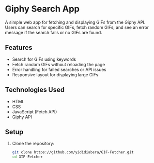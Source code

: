# Giphy Search App

A simple web app for fetching and displaying GIFs from the Giphy API. Users can search for specific GIFs, fetch random GIFs, and see an error message if the search fails or no GIFs are found.

## Features

- Search for GIFs using keywords
- Fetch random GIFs without reloading the page
- Error handling for failed searches or API issues
- Responsive layout for displaying large GIFs

## Technologies Used

- HTML
- CSS
- JavaScript (Fetch API)
- Giphy API

## Setup

1. Clone the repository:
   ```bash
   git clone https://github.com/yididiabera/GIF-Fetcher.git
   cd GIF-Fetcher

